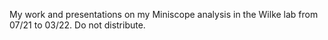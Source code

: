 My work and presentations on my Miniscope analysis in the Wilke lab from 07/21 to 03/22. Do not distribute.
